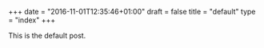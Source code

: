 +++
date = "2016-11-01T12:35:46+01:00"
draft = false
title = "default"
type = "index"
+++

This is the default post.